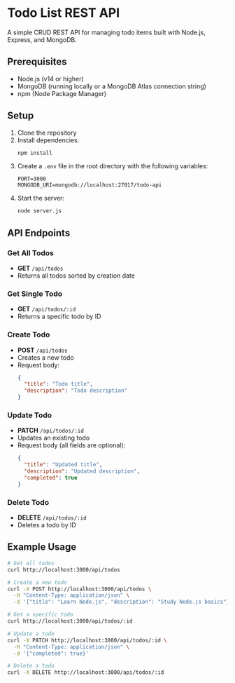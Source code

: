 # Todo List REST API

A simple CRUD REST API for managing todo items built with Node.js, Express, and MongoDB.

## Prerequisites

- Node.js (v14 or higher)
- MongoDB (running locally or a MongoDB Atlas connection string)
- npm (Node Package Manager)

## Setup

1. Clone the repository
2. Install dependencies:
   ```bash
   npm install
   ```
3. Create a `.env` file in the root directory with the following variables:
   ```
   PORT=3000
   MONGODB_URI=mongodb://localhost:27017/todo-api
   ```
4. Start the server:
   ```bash
   node server.js
   ```

## API Endpoints

### Get All Todos
- **GET** `/api/todos`
- Returns all todos sorted by creation date

### Get Single Todo
- **GET** `/api/todos/:id`
- Returns a specific todo by ID

### Create Todo
- **POST** `/api/todos`
- Creates a new todo
- Request body:
  ```json
  {
    "title": "Todo title",
    "description": "Todo description"
  }
  ```

### Update Todo
- **PATCH** `/api/todos/:id`
- Updates an existing todo
- Request body (all fields are optional):
  ```json
  {
    "title": "Updated title",
    "description": "Updated description",
    "completed": true
  }
  ```

### Delete Todo
- **DELETE** `/api/todos/:id`
- Deletes a todo by ID

## Example Usage

```bash
# Get all todos
curl http://localhost:3000/api/todos

# Create a new todo
curl -X POST http://localhost:3000/api/todos \
  -H "Content-Type: application/json" \
  -d '{"title": "Learn Node.js", "description": "Study Node.js basics"}'

# Get a specific todo
curl http://localhost:3000/api/todos/:id

# Update a todo
curl -X PATCH http://localhost:3000/api/todos/:id \
  -H "Content-Type: application/json" \
  -d '{"completed": true}'

# Delete a todo
curl -X DELETE http://localhost:3000/api/todos/:id
``` 